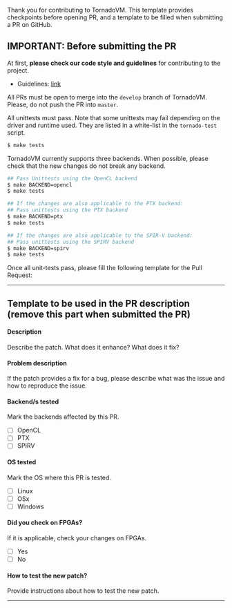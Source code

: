 Thank you for contributing to TornadoVM. This template provides checkpoints before opening PR, and a template to be filled when submitting a PR on GitHub.

## IMPORTANT: Before submitting the PR

At first, **please check our code style and guidelines** for contributing to the project.

* Guidelines: [link](https://github.com/beehive-lab/TornadoVM/blob/master/CONTRIBUTING.md)

All PRs must be open to merge into the `develop` branch of TornadoVM. Please, do not push the PR into `master`.

All unittests must pass. Note that some unittests may fail depending on the driver and runtime used. 
They are listed in a white-list in the `tornado-test` script. 

```bash
$ make tests
```

TornadoVM currently supports three backends. When possible, please check that the new changes do not break any backend.

```bash
## Pass Unittests using the OpenCL backend
$ make BACKEND=opencl
$ make tests

## If the changes are also applicable to the PTX backend: 
## Pass unittests using the PTX backend
$ make BACKEND=ptx
$ make tests 

## If the changes are also applicable to the SPIR-V backend: 
## Pass unittests using the SPIRV backend
$ make BACKEND=spirv
$ make tests 
```

Once all unit-tests pass, please fill the following template for the Pull Request:

----------------------------------------------------------------------------

## Template to be used in the PR description (remove this part when submitted the PR)

#### Description

Describe the patch. What does it enhance? What does it fix?

#### Problem description

If the patch provides a fix for a bug, please describe what was the issue and how to reproduce the issue.

#### Backend/s tested

Mark the backends affected by this PR.

- [ ] OpenCL
- [ ] PTX
- [ ] SPIRV

#### OS tested

Mark the OS where this PR is tested.

- [ ] Linux
- [ ] OSx
- [ ] Windows

#### Did you check on FPGAs?

If it is applicable, check your changes on FPGAs.

- [ ] Yes
- [ ] No

#### How to test the new patch?

Provide instructions about how to test the new patch. 

----------------------------------------------------------------------------
